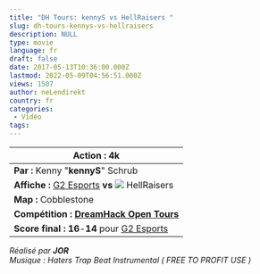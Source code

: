 ```yaml
---
title: "DH Tours: kennyS vs HellRaisers "
slug: dh-tours-kennys-vs-hellraisers
description: NULL
type: movie
language: fr
draft: false
date: 2017-05-13T10:36:00.000Z
lastmod: 2022-05-09T04:56:51.000Z
views: 1507
author: neLendirekt
country: fr
categories:
 - Vidéo
tags:
---
```

| **Action :** 4k                                                                                                                                                              |
| ---------------------------------------------------------------------------------------------------------------------------------------------------------------------------- |
| **Par :** Kenny "**kennyS**" Schrub                                                                                                                                          |
| **Affiche :** [G2 Esports](http://wiki.teamliquid.net/counterstrike/G2%5FEsports "G2 Esports") **vs ![](/storage/countries/flag/europe_flag_580d21b984714.gif)** HellRaisers |
| **Map :** Cobblestone                                                                                                                                                        |
| **Compétition : [DreamHack Open Tours](/tournament/dreamhack-open-tours/38)**                                                                                                |
| **Score final : 16**\-**14** pour [G2 Esports](http://wiki.teamliquid.net/counterstrike/G2%5FEsports "G2 Esports")                                                           |

  
_Réalisé par **JOR**_  
_Musique : Haters Trap Beat Instrumental ( FREE TO PROFIT USE )_
